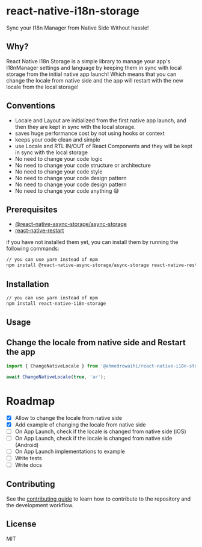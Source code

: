 # react-native-i18n-storage

Sync your I18n Manager from Native Side Without hassle!

## Why?

React Native I18n Storage is a simple library to manage your app's I18nManager settings and language by keeping them in sync with local storage from the initial native app launch!
Which means that you can change the locale from native side and the app will restart with the new locale from the local storage!

## Conventions

- Locale and Layout are initialized from the first native app launch, and then they are kept in sync with the local storage.
- saves huge performance cost by not using hooks or context
- keeps your code clean and simple
- use Locale and RTL IN/OUT of React Components and they will be kept in sync with the local storage
- No need to change your code logic
- No need to change your code structure or architecture
- No need to change your code style
- No need to change your code design pattern
- No need to change your code design pattern
- No need to change your code anything 😅

## Prerequisites

- [@react-native-async-storage/async-storage](https://www.npmjs.com/package/@react-native-async-storage/async-storage)
- [react-native-restart](https://www.npmjs.com/package/react-native-restart)

if you have not installed them yet, you can install them by running the following commands:

```sh
// you can use yarn instead of npm
npm install @react-native-async-storage/async-storage react-native-restart
```

## Installation

```sh
// you can use yarn instead of npm
npm install react-native-i18n-storage
```

## Usage

## Change the locale from native side and Restart the app

```js
import { ChangeNativeLocale } from '@ahmedrowaihi/react-native-i18n-storage';

await ChangeNativeLocale(true, 'ar');
```

# Roadmap

- [x] Allow to change the locale from native side
- [x] Add example of changing the locale from native side
- [ ] On App Launch, check if the locale is changed from native side (iOS)
- [ ] On App Launch, check if the locale is changed from native side (Android)
- [ ] On App Launch implementations to example
- [ ] Write tests
- [ ] Write docs

## Contributing

See the [contributing guide](CONTRIBUTING.md) to learn how to contribute to the repository and the development workflow.

## License

MIT
